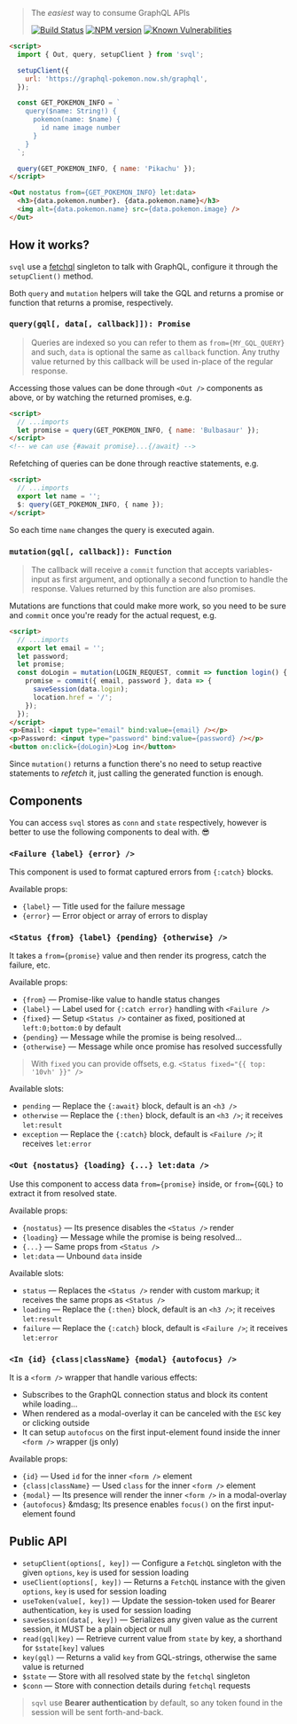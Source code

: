 > The _easiest_ way to consume GraphQL APIs
>
> [![Build Status](https://api.travis-ci.org/pateketrueke/svql.svg?branch=master)](https://travis-ci.org/pateketrueke/svql)
> [![NPM version](https://badge.fury.io/js/svql.svg)](http://badge.fury.io/js/svql)
> [![Known Vulnerabilities](https://snyk.io/test/npm/svql/badge.svg)](https://snyk.io/test/npm/svql)

```html
<script>
  import { Out, query, setupClient } from 'svql';

  setupClient({
    url: 'https://graphql-pokemon.now.sh/graphql',
  });

  const GET_POKEMON_INFO = `
    query($name: String!) {
      pokemon(name: $name) {
        id name image number
      }
    }
  `;

  query(GET_POKEMON_INFO, { name: 'Pikachu' });
</script>

<Out nostatus from={GET_POKEMON_INFO} let:data>
  <h3>{data.pokemon.number}. {data.pokemon.name}</h3>
  <img alt={data.pokemon.name} src={data.pokemon.image} />
</Out>
```

## How it works?

`svql` use a [fetchql]() singleton to talk with GraphQL, configure it through the `setupClient()` method.

Both `query` and `mutation` helpers will take the GQL and returns a promise or function that returns a promise, respectively.

### `query(gql[, data[, callback]]): Promise`

> Queries are indexed so you can refer to them as `from={MY_GQL_QUERY}` and such, `data` is optional the same as `callback` function. Any truthy value returned by this callback will be used in-place of the regular response.

Accessing those values can be done through `<Out />` components as above, or by watching the returned promises, e.g.

```html
<script>
  // ...imports
  let promise = query(GET_POKEMON_INFO, { name: 'Bulbasaur' });
</script>
<!-- we can use {#await promise}...{/await} -->
```

Refetching of queries can be done through reactive statements, e.g.

```html
<script>
  // ...imports
  export let name = '';
  $: query(GET_POKEMON_INFO, { name });
</script>
```

So each time `name` changes the query is executed again.

### `mutation(gql[, callback]): Function`

> The callback will receive a `commit` function that accepts variables-input as first argument, and optionally a second function to handle the response. Values returned by this function are also promises.

Mutations are functions that could make more work, so you need to be sure and `commit` once you're ready for the actual request, e.g.

```html
<script>
  // ...imports
  export let email = '';
  let password;
  let promise;
  const doLogin = mutation(LOGIN_REQUEST, commit => function login() {
    promise = commit({ email, password }, data => {
      saveSession(data.login);
      location.href = '/';
    });
  });
</script>
<p>Email: <input type="email" bind:value={email} /></p>
<p>Password: <input type="password" bind:value={password} /></p>
<button on:click={doLogin}>Log in</button>
```

Since `mutation()` returns a function there's no need to setup reactive statements to _refetch_ it, just calling the generated function is enough.

## Components

You can access `svql` stores as `conn` and `state` respectively, however is better to use the following components to deal with. :sunglasses:

### `<Failure {label} {error} />`

This component is used to format captured errors from `{:catch}` blocks.

Available props:

- `{label}` &mdash; Title used for the failure message
- `{error}` &mdash; Error object or array of errors to display

### `<Status {from} {label} {pending} {otherwise} />`

It takes a `from={promise}` value and then render its progress, catch the failure, etc.

Available props:

- `{from}` &mdash; Promise-like value to handle status changes
- `{label}` &mdash; Label used for `{:catch error}` handling with `<Failure />`
- `{fixed}` &mdash; Setup `<Status />` container as fixed, positioned at `left:0;bottom:0` by default
- `{pending}` &mdash; Message while the promise is being resolved...
- `{otherwise}` &mdash; Message while once promise has resolved successfully

> With `fixed` you can provide offsets, e.g. `<Status fixed="{{ top: '10vh' }}" />`

Available slots:

- `pending` &mdash; Replace the `{:await}` block, default is an `<h3 />`
- `otherwise` &mdash; Replace the `{:then}` block, default is an `<h3 />`; it receives `let:result`
- `exception` &mdash; Replace the  `{:catch}` block, default is `<Failure />`; it receives `let:error`

### `<Out {nostatus} {loading} {...} let:data />`

Use this component to access data `from={promise}` inside, or `from={GQL}` to extract it from resolved state.

Available props:

- `{nostatus}` &mdash; Its presence disables the `<Status />` render
- `{loading}` &mdash; Message while the promise is being resolved...
- `{...}` &mdash; Same props from `<Status />`
- `let:data` &mdash; Unbound `data` inside

Available slots:

- `status` &mdash; Replaces the `<Status />` render with custom markup; it receives the same props as `<Status />`
- `loading` &mdash; Replace the `{:then}` block, default is an `<h3 />`; it receives `let:result`
- `failure` &mdash; Replace the `{:catch}` block, default is `<Failure />`; it receives `let:error`

### `<In {id} {class|className} {modal} {autofocus} />`

It is a `<form />` wrapper that handle various effects:

- Subscribes to the GraphQL connection status and block its content while loading...
- When rendered as a modal-overlay it can be canceled with the `ESC` key or clicking outside
- It can setup `autofocus` on the first input-element found inside the inner `<form />` wrapper (js only)

Available props:

- `{id}` &mdash; Used `id` for the inner `<form />` element
- `{class|className}` &mdash; Used `class` for the inner `<form />` element
- `{modal}` &mdash; Its presence will render the inner `<form />` in a modal-overlay
- `{autofocus}` &mdasg; Its presence enables `focus()` on the first input-element found

## Public API

- `setupClient(options[, key])` &mdash; Configure a `FetchQL` singleton with the given `options`, `key` is used for session loading
- `useClient(options[, key])` &mdash; Returns a `FetchQL` instance with the given `options`, `key` is used for session loading
- `useToken(value[, key])` &mdash; Update the session-token used for Bearer authentication, `key` is used for session loading
- `saveSession(data[, key])` &mdash; Serializes any given value as the current session, it MUST be a plain object or null
- `read(gql|key)` &mdash; Retrieve current value from `state` by key, a shorthand for `$state[key]` values
- `key(gql)` &mdash; Returns a valid `key` from GQL-strings, otherwise the same value is returned
- `$state` &mdash; Store with all resolved state by the `fetchql` singleton
- `$conn` &mdash; Store with connection details during `fetchql` requests

> `sqvl` use **Bearer authentication** by default, so any token found in the session will be sent forth-and-back.
